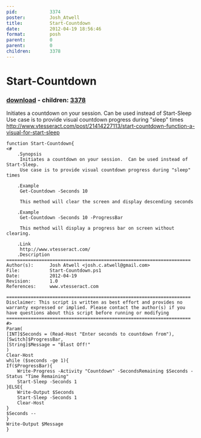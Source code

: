 ```yaml
---
pid:            3374
poster:         Josh_Atwell
title:          Start-Countdown
date:           2012-04-19 18:56:46
format:         posh
parent:         0
parent:         0
children:       3378
---
```


# Start-Countdown

### [download](3374.ps1) - children: [3378](3378.md)

Initiates a countdown on your session.  Can be used instead of Start-Sleep
Use case is to provide visual countdown progress during "sleep" times
http://www.vtesseract.com/post/21414227113/start-countdown-function-a-visual-for-start-sleep

```posh
function Start-Countdown{
<#
	.Synopsis
	 Initiates a countdown on your session.  Can be used instead of Start-Sleep.
	 Use case is to provide visual countdown progress during "sleep" times
	 
	.Example
	 Get-Countdown -Seconds 10
	 
	 This method will clear the screen and display descending seconds
	
	.Example
	 Get-Countdown -Seconds 10 -ProgressBar
	 
	 This method will display a progress bar on screen without clearing.
	 	 
	.Link
	 http://www.vtesseract.com/
	.Description
====================================================================
Author(s):		Josh Atwell <josh.c.atwell@gmail.com>
File: 			Start-Countdown.ps1
Date:			2012-04-19
Revision: 		1.0
References:		www.vtesseract.com

====================================================================
Disclaimer: This script is written as best effort and provides no 
warranty expressed or implied. Please contact the author(s) if you 
have questions about this script before running or modifying
====================================================================
#>
Param(
[INT]$Seconds = (Read-Host "Enter seconds to countdown from"),
[Switch]$ProgressBar,
[String]$Message = "Blast Off!"
)
Clear-Host
while ($seconds -ge 1){
If($ProgressBar){
	Write-Progress -Activity "Countdown" -SecondsRemaining $Seconds -Status "Time Remaining"
	Start-Sleep -Seconds 1
}ELSE{
	Write-Output $Seconds
	Start-Sleep -Seconds 1
	Clear-Host
}
$Seconds --
}
Write-Output $Message
}
```
